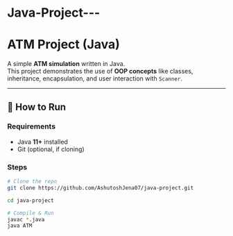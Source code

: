 # Java-Project---
# ATM Project (Java)

A simple **ATM simulation** written in Java.  
This project demonstrates the use of **OOP concepts** like classes, inheritance, encapsulation, and user interaction with `Scanner`.

---

## 🚀 How to Run

### Requirements
- Java **11+** installed  
- Git (optional, if cloning)

### Steps
```bash
# Clone the repo
git clone https://github.com/AshutoshJena07/java-project.git

cd java-project

# Compile & Run
javac *.java
java ATM
